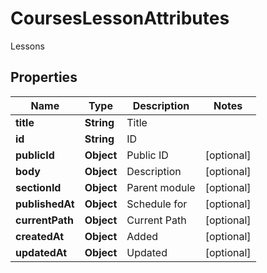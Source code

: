 

# CoursesLessonAttributes

Lessons

## Properties

| Name | Type | Description | Notes |
|------------ | ------------- | ------------- | -------------|
|**title** | **String** | Title |  |
|**id** | **String** | ID |  |
|**publicId** | **Object** | Public ID |  [optional] |
|**body** | **Object** | Description |  [optional] |
|**sectionId** | **Object** | Parent module |  [optional] |
|**publishedAt** | **Object** | Schedule for |  [optional] |
|**currentPath** | **Object** | Current Path |  [optional] |
|**createdAt** | **Object** | Added |  [optional] |
|**updatedAt** | **Object** | Updated |  [optional] |




